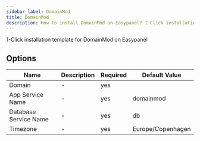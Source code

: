 ```yaml
---
sidebar_label: DomainMod
title: DomainMod
description: How to install DomainMod on Easypanel? 1-Click installation template for DomainMod on Easypanel
---
```

<!-- generated -->
1-Click installation template for DomainMod on Easypanel

## Options

Name | Description | Required | Default Value
-|-|-|-
Domain | - | yes | 
App Service Name | - | yes | domainmod
Database Service Name | - | yes | db
Timezone | - | yes | Europe/Copenhagen
